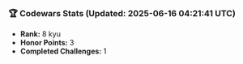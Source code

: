 ### 🏆 Codewars Stats (Updated: 2025-06-16 04:21:41 UTC)

- **Rank:** 8 kyu
- **Honor Points:** 3
- **Completed Challenges:** 1
